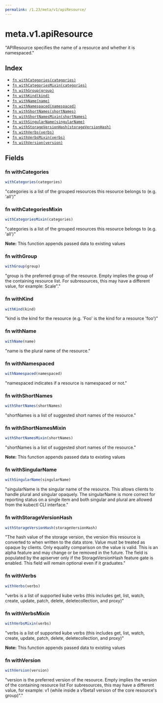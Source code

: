 ```yaml
---
permalink: /1.23/meta/v1/apiResource/
---
```


# meta.v1.apiResource

"APIResource specifies the name of a resource and whether it is namespaced."

## Index

* [`fn withCategories(categories)`](#fn-withcategories)
* [`fn withCategoriesMixin(categories)`](#fn-withcategoriesmixin)
* [`fn withGroup(group)`](#fn-withgroup)
* [`fn withKind(kind)`](#fn-withkind)
* [`fn withName(name)`](#fn-withname)
* [`fn withNamespaced(namespaced)`](#fn-withnamespaced)
* [`fn withShortNames(shortNames)`](#fn-withshortnames)
* [`fn withShortNamesMixin(shortNames)`](#fn-withshortnamesmixin)
* [`fn withSingularName(singularName)`](#fn-withsingularname)
* [`fn withStorageVersionHash(storageVersionHash)`](#fn-withstorageversionhash)
* [`fn withVerbs(verbs)`](#fn-withverbs)
* [`fn withVerbsMixin(verbs)`](#fn-withverbsmixin)
* [`fn withVersion(version)`](#fn-withversion)

## Fields

### fn withCategories

```ts
withCategories(categories)
```

"categories is a list of the grouped resources this resource belongs to (e.g. 'all')"

### fn withCategoriesMixin

```ts
withCategoriesMixin(categories)
```

"categories is a list of the grouped resources this resource belongs to (e.g. 'all')"

**Note:** This function appends passed data to existing values

### fn withGroup

```ts
withGroup(group)
```

"group is the preferred group of the resource.  Empty implies the group of the containing resource list. For subresources, this may have a different value, for example: Scale\"."

### fn withKind

```ts
withKind(kind)
```

"kind is the kind for the resource (e.g. 'Foo' is the kind for a resource 'foo')"

### fn withName

```ts
withName(name)
```

"name is the plural name of the resource."

### fn withNamespaced

```ts
withNamespaced(namespaced)
```

"namespaced indicates if a resource is namespaced or not."

### fn withShortNames

```ts
withShortNames(shortNames)
```

"shortNames is a list of suggested short names of the resource."

### fn withShortNamesMixin

```ts
withShortNamesMixin(shortNames)
```

"shortNames is a list of suggested short names of the resource."

**Note:** This function appends passed data to existing values

### fn withSingularName

```ts
withSingularName(singularName)
```

"singularName is the singular name of the resource.  This allows clients to handle plural and singular opaquely. The singularName is more correct for reporting status on a single item and both singular and plural are allowed from the kubectl CLI interface."

### fn withStorageVersionHash

```ts
withStorageVersionHash(storageVersionHash)
```

"The hash value of the storage version, the version this resource is converted to when written to the data store. Value must be treated as opaque by clients. Only equality comparison on the value is valid. This is an alpha feature and may change or be removed in the future. The field is populated by the apiserver only if the StorageVersionHash feature gate is enabled. This field will remain optional even if it graduates."

### fn withVerbs

```ts
withVerbs(verbs)
```

"verbs is a list of supported kube verbs (this includes get, list, watch, create, update, patch, delete, deletecollection, and proxy)"

### fn withVerbsMixin

```ts
withVerbsMixin(verbs)
```

"verbs is a list of supported kube verbs (this includes get, list, watch, create, update, patch, delete, deletecollection, and proxy)"

**Note:** This function appends passed data to existing values

### fn withVersion

```ts
withVersion(version)
```

"version is the preferred version of the resource.  Empty implies the version of the containing resource list For subresources, this may have a different value, for example: v1 (while inside a v1beta1 version of the core resource's group)\"."